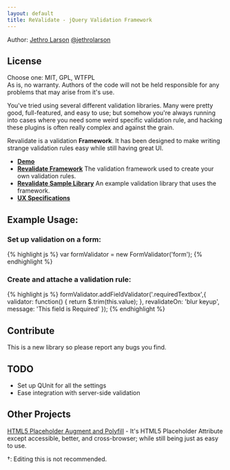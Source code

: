 ```yaml
---
layout: default
title: ReValidate - jQuery Validation Framework
---
```


Author: [Jethro Larson](http://github.com/jethrolarson) [@jethrolarson](http://twitter.com/jethrolarson)

License
-------
Choose one: MIT, GPL, WTFPL  
As is, no warranty. Authors of the code will not be held responsible for any problems that may arise from it's use.

You've tried using several different validation libraries. Many were pretty good, full-featured, and easy to use; but somehow you're always running into cases where you need some weird specific validation rule, and hacking these plugins is often really complex and against the grain.

Revalidate is a validation **Framework**. It has been designed to make writing strange validation rules easy while still having great UI.

* **[Demo](examples/index.html)**
* **[Revalidate Framework](docs/validation.html)**
  The validation framework used to create your own validation rules.  
* **[Revalidate Sample Library](docs/validation.lib.html)**
  An example validation library that uses the framework.
* **[UX Specifications](docs/ux-specs.html)**



Example Usage:
--------------

### Set up validation on a form:

{% highlight js %}
    var formValidator = new FormValidator('form');
{% endhighlight %}
### Create and attache a validation rule:

{% highlight js %}
    formValidator.addFieldValidator('.requiredTextbox',{
      validator: function() {
        return $.trim(this.value);
      },
      revalidateOn: 'blur keyup',
      message: 'This field is Required'
    });
{% endhighlight %}


Contribute
----------
This is a new library so please report any bugs you find.

TODO
----
* Set up QUnit for all the settings
* Ease integration with server-side validation

Other Projects
--------------
[HTML5 Placeholder Augment and Polyfill](http://jethrolarson.github.com/placeholder-augment/) - It's HTML5 Placeholder Attribute except accessible, better, and cross-browser; while still being just as easy to use.

†: Editing this is not recommended. 
